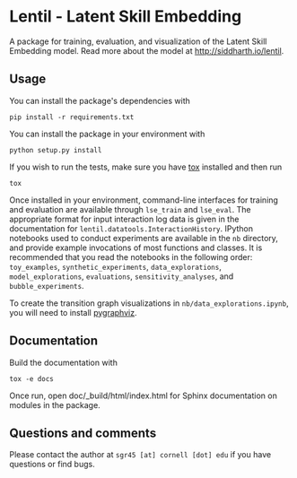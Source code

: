 Lentil - Latent Skill Embedding
===============================

A package for training, evaluation, and visualization of the Latent Skill Embedding model. Read 
more about the model at http://siddharth.io/lentil.

Usage
-----

You can install the package's dependencies with 

```
pip install -r requirements.txt
```

You can install the package in your environment with

```
python setup.py install
```

If you wish to run the tests, make sure you have
[tox](https://tox.readthedocs.org/en/latest/) installed and then run

```
tox
```

Once installed in your environment, command-line interfaces for training and
evaluation are available through `lse_train` and `lse_eval`. The appropriate format for input
interaction log data is given in the documentation for `lentil.datatools.InteractionHistory`.
IPython notebooks used to conduct experiments are available in the `nb` directory, and provide 
example invocations of most functions and classes. It is recommended that you read the notebooks 
in the following order: `toy_examples`, `synthetic_experiments`, `data_explorations`, 
`model_explorations`, `evaluations`, `sensitivity_analyses`, and `bubble_experiments`.

To create the transition graph visualizations in `nb/data_explorations.ipynb`, you will need to install [pygraphviz](http://pygraphviz.github.io/).

Documentation
-------------

Build the documentation with

```
tox -e docs
```

Once run, open doc/_build/html/index.html for Sphinx documentation on modules in the package.

Questions and comments
----------------------

Please contact the author at `sgr45 [at] cornell [dot] edu` if you have questions or find bugs.
